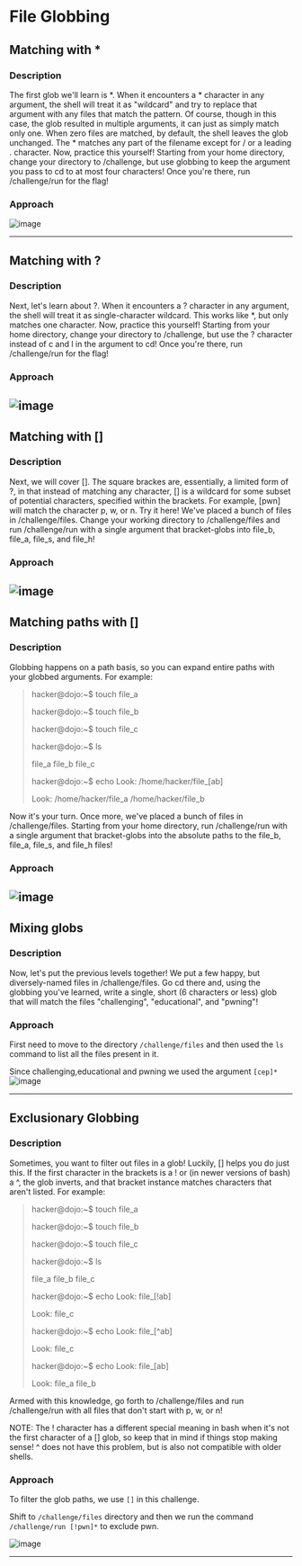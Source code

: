 # File Globbing

## Matching with *
### Description 

The first glob we'll learn is *. When it encounters a * character in any argument, the shell will treat it as "wildcard" and try to replace that argument with any files that match the pattern.
Of course, though in this case, the glob resulted in multiple arguments, it can just as simply match only one.
When zero files are matched, by default, the shell leaves the glob unchanged.
The * matches any part of the filename except for / or a leading . character.
Now, practice this yourself! Starting from your home directory, change your directory to /challenge, but use globbing to keep the argument you pass to cd to at most four characters! Once you're there, run /challenge/run for the flag!

### Approach

![image](https://github.com/user-attachments/assets/60b1e05a-5f9d-453d-ab8a-155647820401)

---

## Matching with ?

### Description 
Next, let's learn about ?. When it encounters a ? character in any argument, the shell will treat it as single-character wildcard. This works like *, but only matches one character.
Now, practice this yourself! Starting from your home directory, change your directory to /challenge, but use the ? character instead of c and l in the argument to cd! Once you're there, run /challenge/run for the flag!

### Approach 

![image](https://github.com/user-attachments/assets/6780db04-3cd7-4ea4-9a2e-0511fbc743c6)
---

## Matching with []

### Description 
Next, we will cover []. The square brackes are, essentially, a limited form of ?, in that instead of matching any character, [] is a wildcard for some subset of potential characters, specified within the brackets. For example, [pwn] will match the character p, w, or n.
Try it here! We've placed a bunch of files in /challenge/files. Change your working directory to /challenge/files and run /challenge/run with a single argument that bracket-globs into file_b, file_a, file_s, and file_h!

### Approach 

![image](https://github.com/user-attachments/assets/fa415d12-e91c-4985-afc7-6b1e756e4f48)
---

## Matching paths with []
### Description 
Globbing happens on a path basis, so you can expand entire paths with your globbed arguments. For example:

> hacker@dojo:~$ touch file_a
> 
> hacker@dojo:~$ touch file_b
> 
> hacker@dojo:~$ touch file_c
> 
> hacker@dojo:~$ ls
> 
> file_a	file_b	file_c
> 
> hacker@dojo:~$ echo Look: /home/hacker/file_[ab]
> 
> Look: /home/hacker/file_a /home/hacker/file_b
> 
Now it's your turn. Once more, we've placed a bunch of files in /challenge/files. Starting from your home directory, run /challenge/run with a single argument that bracket-globs into the absolute paths to the file_b, file_a, file_s, and file_h files!

### Approach 
![image](https://github.com/user-attachments/assets/d36da714-1741-430b-b480-c2c9d7a3677b)
---

## Mixing globs
### Description

Now, let's put the previous levels together! We put a few happy, but diversely-named files in /challenge/files. Go cd there and, using the globbing you've learned, write a single, short (6 characters or less) glob that will match the files "challenging", "educational", and "pwning"!

### Approach

First need to move to the directory `/challenge/files` and then used the `ls` command to list all the files present in it.

Since challenging,educational and pwning we used the argument `[cep]*`
![image](https://github.com/user-attachments/assets/c018458e-f0d7-48fc-ba23-857a1021affd)

---

## Exclusionary Globbing

### Description
Sometimes, you want to filter out files in a glob! Luckily, [] helps you do just this. If the first character in the brackets is a ! or (in newer versions of bash) a ^, the glob inverts, and that bracket instance matches characters that aren't listed. For example:

> hacker@dojo:~$ touch file_a
> 
> hacker@dojo:~$ touch file_b
> 
> hacker@dojo:~$ touch file_c
> 
> hacker@dojo:~$ ls
> 
> file_a	file_b	file_c
> 
> hacker@dojo:~$ echo Look: file_[!ab]
> 
> Look: file_c
> 
> hacker@dojo:~$ echo Look: file_[^ab]
> 
>Look: file_c
> 
> hacker@dojo:~$ echo Look: file_[ab]
> 
> Look: file_a file_b
> 
Armed with this knowledge, go forth to /challenge/files and run /challenge/run with all files that don't start with p, w, or n!

NOTE: The ! character has a different special meaning in bash when it's not the first character of a [] glob, so keep that in mind if things stop making sense! ^ does not have this problem, but is also not compatible with older shells.

### Approach 
To filter the glob paths, we use `[]` in this challenge.

Shift to `/challenge/files` directory and then we run the command `/challenge/run [!pwn]*` to exclude pwn. 

![image](https://github.com/user-attachments/assets/39b8056f-b1ac-462b-ab29-12a467e02954)

---
